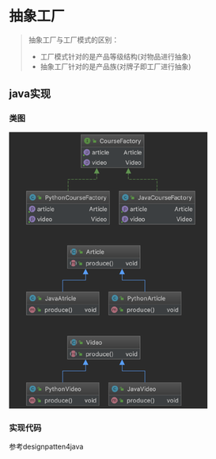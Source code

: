 # 抽象工厂

> 抽象工厂与工厂模式的区别：
>
> * 工厂模式针对的是产品等级结构\(对物品进行抽象\)
> * 抽象工厂针对的是产品族\(对牌子即工厂进行抽象\)

## java实现

### 类图

![](/assets/import1.png)

### 实现代码
参考designpatten4java

